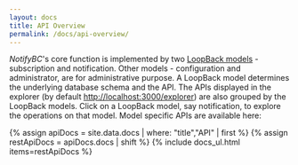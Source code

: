 ```yaml
---
layout: docs
title: API Overview
permalink: /docs/api-overview/
---
```

*NotifyBC*'s core function is implemented by two [LoopBack models](https://docs.strongloop.com/display/public/LB/LoopBack+core+concepts#LoopBackcoreconcepts-Models) - subscription and notification. Other models - configuration and administrator, are for administrative purpose. A LoopBack model determines the underlying database schema and the API.
The APIs displayed in the explorer (by default 
<a href="http://localhost:3000/explorer/" target="_blank">http://localhost:3000/explorer</a>) are also grouped by the LoopBack models. Click on a LoopBack model, say notification, to explore the operations on that model. Model specific APIs are  available here:

{% assign apiDocs =  site.data.docs | where: "title","API" | first %}
{% assign restApiDocs = apiDocs.docs | shift %}
{% include docs_ul.html items=restApiDocs %}


